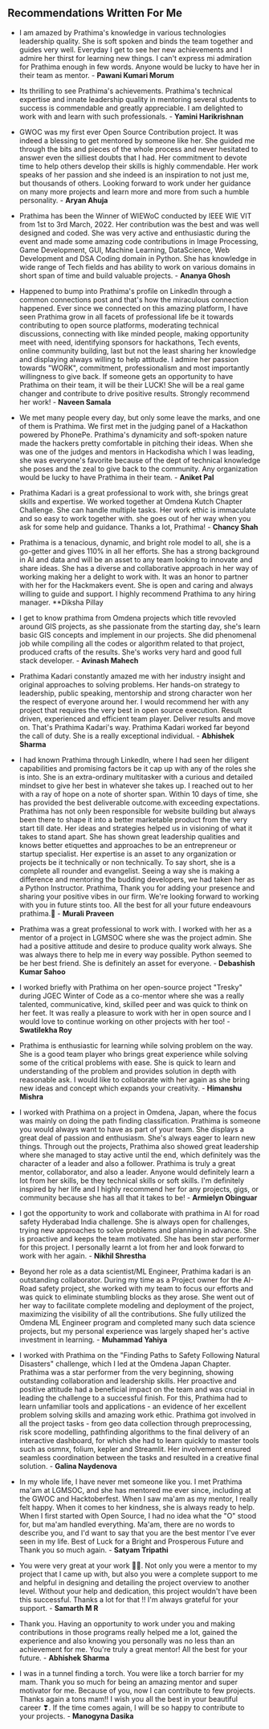 ## Recommendations Written For Me

- I am amazed by Prathima's knowledge in various technologies leadership quality. She is soft spoken and binds the team together and guides very well. Everyday I get to 
see her new achievements and I admire her thirst for learning new things. I can't express mi admiration for Prathima enough in few words. Anyone would be lucky to have 
her in their team as mentor. - **Pawani Kumari Morum**


- Its thrilling to see Prathima's achievements. Prathima's technical expertise and innate leadership quality in mentoring several students to success is commendable and 
greatly appreciable. I am delighted to work with and learn with such professionals. - **Yamini Harikrishnan**


- GWOC was my first ever Open Source Contribution project. It was indeed a blessing to get mentored by someone like her. She guided me through the bits and pieces of the 
whole process and never hesitated to answer even the silliest doubts that I had. Her commitment to devote time to help others develop their skills is highly commendable. 
Her work speaks of her passion and she indeed is an inspiration to not just me, but thousands of others. Looking forward to work under her guidance on many more projects 
and learn more and more from such a humble personality. - **Aryan Ahuja**


- Prathima has been the Winner of WIEWoC conducted by IEEE WIE VIT from 1st to 3rd March, 2022. Her contribution was the best and was well designed and coded. She was very 
active and enthusiastic during the event and made some amazing code contributions in Image Processing, Game Development, GUI, Machine Learning, DataScience, Web 
Development and DSA Coding domain in Python. She has knowledge in wide range of Tech fields and has ability to work on various domains in short span of time and build 
valuable projects. - **Ananya Ghosh**


- Happened to bump into Prathima's profile on LinkedIn through a common connections post and that's how the miraculous connection happened. Ever since we connected on this 
amazing platform, I have seen Prathima grow in all facets of professional life be it towards contributing to open source platforms, moderating technical discussions, 
connecting with like minded people, making opportunity meet with need, identifying sponsors for hackathons, Tech events, online community building, last but not the 
least sharing her knowledge and displaying always willing to help attitude. I admire her passion towards "WORK", commitment, professionalism and most importantly 
willingness to give back. If someone gets an opportunity to have Prathima on their team, it will be their LUCK! She will be a real game changer and contribute to drive 
positive results. Strongly recommend her work! - **Naveen Samala**


- We met many people every day, but only some leave the marks, and one of them is Prathima. We first met in the judging panel of a Hackathon powered by PhonePe. Prathima's 
dynamicity and soft-spoken nature made the hackers pretty comfortable in pitching their ideas. When she was one of the judges and mentors in Hackodisha which I was 
leading, she was everyone's favorite because of the dept of technical knowledge she poses and the zeal to give back to the community. Any organization would be lucky 
to have Prathima in their team. - **Aniket Pal**


- Prathima Kadari is a great professional to work with, she brings great skills and expertise. We worked together at Omdena Kutch Chapter Challenge. She can handle 
multiple tasks. Her work ethic is immaculate and so easy to work together with. she goes out of her way when you ask for some help and guidance.
Thanks a lot, Prathima! - **Chancy Shah**


- Prathima is a tenacious, dynamic, and bright role model to all, she is a go-getter and gives 110% in all her efforts. She has a strong background in AI and data and 
will be an asset to any team looking to innovate and share ideas. She has a diverse and collaborative approach in her way of working making her a delight to work with. 
It was an honor to partner with her for the Hackmakers event. She is open and caring and always willing to guide and support. I highly recommend Prathima to any hiring 
manager. **Diksha Pillay


- I get to know prathima from Omdena projects which title revovled around GIS projects, as she passionate from the starting day, she's learn basic GIS concepts and implement 
in our projects. She did phenomenal job while compiling all the codes or algorithm related to that project, produced crafts of the results. She's works very hard and good 
full stack developer. - **Avinash Mahech**


- Prathima Kadari constantly amazed me with her industry insight and original approaches to solving problems. Her hands-on strategy to leadership, public speaking, 
mentorship and strong character won her the respect of everyone around her. I would recommend her with any project that requires the very best in open source 
execution. Result driven, experienced and efficient team player. Deliver results and move on. That's Prathima Kadari's way. Prathima Kadari worked far beyond the call 
of duty. She is a really exceptional individual. - **Abhishek Sharma**


- I had known Prathima through LinkedIn, where I had seen her diligent capabilities and promising factors be it cap up with any of the roles she is into. She is an extra-ordinary multitasker with a curious and 
detailed mindset to give her best in whatever she takes up. I reached out to her with a ray of hope on a note of shorter span. Within 10 days of time, she has provided 
the best deliverable outcome.with exceeding expectations. Prathima has not only been responsible for website building but always been there to shape it into a better 
marketable product from the very start till date. Her ideas and strategies helped us in visioning of what it takes to stand apart. She has shown great leadership 
qualities and knows better etiquettes and approaches to be an entrepreneur or startup specialist. Her expertise is an asset to any organization or projects be it 
technically or non technically. To say short, she is a complete all rounder and evangelist. Seeing a way she is making a difference and mentoring the budding 
developers, we had taken her as a Python Instructor. Prathima, Thank you for adding your presence and sharing your positive vibes in our firm. We're looking forward 
to working with you in future stints too. All the best for all your future endeavours prathima.🙂 - **Murali Praveen**


- Prathima was a great professional to work with. I worked with her as a mentor of a project in LGMSOC where she was the project admin. She had a positive attitude and 
desire to produce quality work always. She was always there to help me in every way possible. Python seemed to be her best friend. She is definitely an asset for 
everyone. - **Debashish Kumar Sahoo**


- I worked briefly with Prathima on her open-source project "Tresky" during JGEC Winter of Code as a co-mentor where she was a really talented, communicative, kind, 
skilled peer and was quick to think on her feet. It was really a pleasure to work with her in open source and I would love to continue working on other projects 
with her too! - **Swatilekha Roy**


- Prathima is enthusiastic for learning while solving problem on the way. She is a good team player who brings great experience while solving some of the critical 
problems with ease. She is quick to learn and understanding of the problem and provides solution in depth with reasonable ask. I would like to collaborate with her 
again as she bring new ideas and concept which expands your creativity. - **Himanshu Mishra**


- I worked with Prathima on a project in Omdena, Japan, where the focus was mainly on doing the path finding classification. Prathima is someone you would always want 
to have as part of your team. She displays a great deal of passion and enthusiasm. She's always eager to learn new things. Through out the projects, Prathima also 
showed great leadership where she managed to stay active until the end, which definitely was the character of a leader and also a follower. Prathima is truly a great 
mentor, collaborator, and also a leader. Anyone would definitely learn a lot from her skills, be they technical skills or soft skills. I'm definitely inspired by her 
life and I highly recommend her for any projects, gigs, or community because she has all that it takes to be! - **Armielyn Obinguar**


- I got the opportunity to work and collaborate with prathima in AI for road safety Hyderabad India challenge. She is always open for challenges, trying new approaches 
to solve problems and planning in advance. She is proactive and keeps the team motivated. She has been star performer for this project. I personally learnt a lot from 
her and look forward to work with her again. - **Nikhil Shrestha**


- Beyond her role as a data scientist/ML Engineer, Prathima kadari is an outstanding collaborator. During my time as a Project owner for the AI-Road safety project, she 
worked with my team to focus our efforts and was quick to eliminate stumbling blocks as they arose. She went out of her way to facilitate complete modeling and 
deployment of the project, maximizing the visibility of all the contributions. She fully utilized the Omdena ML Engineer program and completed many such data science 
projects, but my personal experience was largely shaped her's active investment in learning. - **Muhammad Yahiya**


- I worked with Prathima on the "Finding Paths to Safety Following Natural Disasters" challenge, which I led at the Omdena Japan Chapter. Prathima was a star performer 
from the very beginning, showing outstanding collaboration and leadership skills. Her proactive and positive attitude had a beneficial impact on the team and was 
crucial in leading the challenge to a successful finish. For this, Prathima had to learn unfamiliar tools and applications - an evidence of her excellent problem 
solving skills and amazing work ethic. Prathima got involved in all the project tasks - from geo data collection through preprocessing, risk score modelling, 
pathfinding algorithms to the final delivery of an interactive dashboard, for which she had to learn quickly to master tools such as osmnx, folium, kepler and 
Streamlit. Her involvement ensured seamless coordination between the tasks and resulted in a creative final solution. - **Galina Naydenova**


- In my whole life, I have never met someone like you. I met Prathima ma'am at LGMSOC, and she has mentored me ever since, including at the GWOC and Hacktoberfest. When 
I saw ma'am as my mentor, I really felt happy. When it comes to her kindness, she is always ready to help. When I first started with Open Source, I had no idea what 
the "O" stood for, but ma'am handled everything. Ma'am, there are no words to describe you, and I'd want to say that you are the best mentor I've ever seen in my life.
Best of Luck for a Bright and Prosperous Future and Thank you so much again. - **Satyam Tripathi**


- You were very great at your work 💯🎉. Not only you were a mentor to my project that I came up with, but also you were a complete support to me and helpful in 
designing and detailing the project overview to another level. Without your help and dedication, this project wouldn't have been this successful. Thanks a lot for 
that !! I'm always grateful for your support. - **Samarth M R**


- Thank you. Having an opportunity to work under you and making contributions in those programs really helped me a lot, gained the experience and also knowing you 
personally was no less than an achievement for me. You're truly a great mentor! All the best for your future. - **Abhishek Sharma**


- I was in a tunnel finding a torch. You were like a torch barrier for my mam. Thank you so much for being an amazing mentor and super motivator for me. Because of you, 
now I can contribute to few projects. Thanks again a tons mam!! I wish you all the best in your beautiful career ❣. If the time comes again, I will be so happy to 
contribute to your projects. - **Manogyna Dasika**
